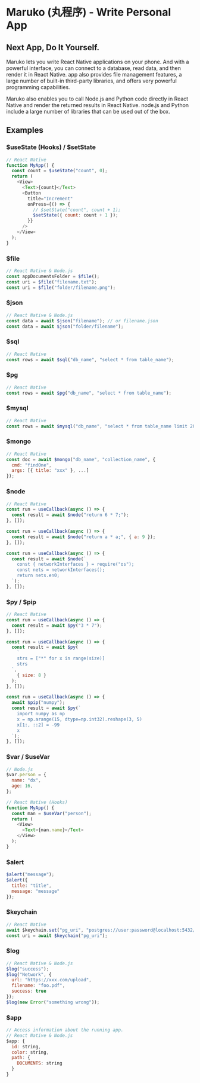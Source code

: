 # Maruko (丸程序) - Write Personal App

## Next App, Do It Yourself.

Maruko lets you write React Native applications on your phone. And with a powerful interface, you can connect to a database, read data, and then render it in React Native. app also provides file management features, a large number of built-in third-party libraries, and offers very powerful programming capabilities.

Maruko also enables you to call Node.js and Python code directly in React Native and render the returned results in React Native. node.js and Python include a large number of libraries that can be used out of the box.

## Examples

### $useState (Hooks) / $setState

```javascript
// React Native
function MyApp() {
  const count = $useState("count", 0);
  return (
    <View>
      <Text>{count}</Text>
      <Button
        title="Increment"
        onPress={() => {
          // $setState("count", count + 1);
          $setState({ count: count + 1 });
        }}
      />
    </View>
  );
}
```

### $file

```javascript
// React Native & Node.js
const appDocumentsFolder = $file();
const uri = $file("filename.txt");
const uri = $file("folder/filename.png");
```

### $json

```javascript
// React Native & Node.js
const data = await $json("filename"); // or filename.json
const data = await $json("folder/filename");
```

### $sql

```javascript
// React Native
const rows = await $sql("db_name", "select * from table_name");
```

### $pg

```javascript
// React Native
const rows = await $pg("db_name", "select * from table_name");
```

### $mysql

```javascript
// React Native
const rows = await $mysql("db_name", "select * from table_name limit 20");
```

### $mongo

```javascript
// React Native
const doc = await $mongo("db_name", "collection_name", {
  cmd: "findOne",
  args: [{ title: "xxx" }, ...]
});
```

### $node

```javascript
// React Native
const run = useCallback(async () => {
  const result = await $node("return 6 * 7;");
}, []);

const run = useCallback(async () => {
  const result = await $node("return a * a;", { a: 9 });
}, []);

const run = useCallback(async () => {
  const result = await $node(`
    const { networkInterfaces } = require("os");
    const nets = networkInterfaces();
    return nets.en0;
  `);
}, []);
```

### $py / $pip

```javascript
// React Native
const run = useCallback(async () => {
  const result = await $py("3 * 7");
}, []);

const run = useCallback(async () => {
  const result = await $py(
    `
    strs = ["*" for x in range(size)]
    strs
  `,
    { size: 8 }
  );
}, []);

const run = useCallback(async () => {
  await $pip("numpy");
  const result = await $py(`
    import numpy as np
    x = np.arange(15, dtype=np.int32).reshape(3, 5)
    x[1:, ::2] = -99
    x
  `);
}, []);
```

### $var / $useVar

```javascript
// Node.js
$var.person = {
  name: "dx",
  age: 16,
};

// React Native (Hooks)
function MyApp() {
  const man = $useVar("person");
  return (
    <View>
      <Text>{man.name}</Text>
    </View>
  );
}
```

### $alert

```javascript
$alert("message");
$alert({
  title: "title",
  message: "message"
});
```

### $keychain

```javascript
// React Native
await $keychain.set("pg_uri", "postgres://user:password@localhost:5432/postgres");
const uri = await $keychain("pg_uri");
```

### $log

```javascript
// React Native & Node.js
$log("success");
$log("Network", {
  url: "https://xxx.com/upload",
  filename: "foo.pdf",
  success: true
});
$log(new Error("something wrong"));
```

### $app

```javascript
// Access information about the running app.
// React Native & Node.js
$app: {
  id: string,
  color: string,
  path: {
    DOCUMENTS: string
  }
}
```
